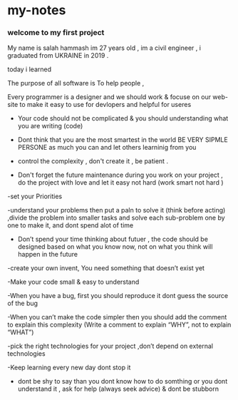 # my-notes


### welcome to my first project 
 
 My name is salah hammash im 27 years old ,  im a civil engineer , i graduated from UKRAINE in 2019 .



today i learned

 The purpose of all software is To help people , 

Every programmer is a designer and we should work & focuse on our web-site to make it easy to use for devlopers and helpful for useres

- Your code should not be complicated & you should understanding what you are writing (code)


- Dont think that you are the most smartest in the world 
BE VERY SIPMLE PERSONE as much you can and let others learninig from you 

- control the complexity , don't create it , be patient .

- Don't forget the future maintenance during you work on your project , 
do the project with love and let it easy not hard (work smart not hard )

-set your Priorities

-understand your problems then put a paln to solve it  (think before acting) ,divide the problem into smaller tasks and solve each sub-problem one by one to make it, and dont spend alot of time 

- Don’t  spend your time thinking about futuer , the code should be designed based on what you know now, not on what you think will happen in the future

-create your own invent, You need something that doesn’t exist yet

-Make your code  small & easy to understand

-When you have a bug, first you should reproduce it dont guess the source of the bug

-When you can’t make the code simpler then you should add the comment to explain this complexity (Write a comment to explain “WHY”, not to explain “WHAT”)

-pick the right technologies for your project ,don’t depend on external technologies

-Keep learning every new day dont stop it 

- dont be shy to say than you dont know how to do somthing or you dont understand it , ask for help (always seek advice) & dont be stubborn